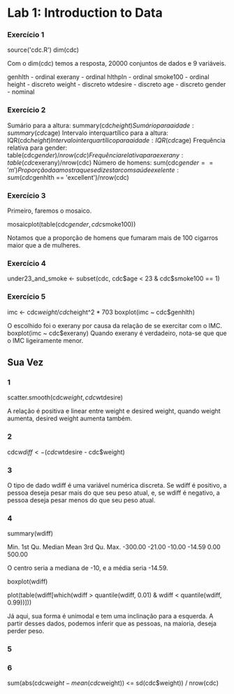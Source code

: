 # Lab 1: Introduction to Data

### Exercício 1

source('cdc.R')
dim(cdc)

Com o dim(cdc) temos a resposta, 20000 conjuntos de dados e 9 variáveis. 

genhlth - ordinal 
exerany - ordinal
hlthpln - ordinal
smoke100 - ordinal
height - discreto
weight - discreto 
wtdesire - discreto 
age - discreto 
gender - nominal 

### Exercício 2

Sumário para a altura: summary(cdc$height)
Sumário para a idade: summary(cdc$age)
Intervalo interquartílico para a altura: IQR(cdc$height)
Intervalo interquartílico para a idade: IQR(cdc$age)
Frequência relativa para gender: table(cdc$gender)/nrow(cdc)
Frequência relativa para exerany: table(cdc$exerany)/nrow(cdc)
Número de homens: sum(cdc$gender == 'm')
Proporção da amostra que se diz estar com saúde exelente: sum(cdc$genhlth == 'excellent')/nrow(cdc)

### Exercício 3

Primeiro, faremos o mosaico.

mosaicplot(table(cdc$gender, cdc$smoke100))

Notamos que a proporção de homens que fumaram mais de 100 cigarros  maior que a de mulheres.

### Exercício 4

under23_and_smoke <- subset(cdc, cdc$age < 23 & cdc$smoke100 == 1)

### Exercício 5

imc <- cdc$weight / cdc$height^2 * 703
boxplot(imc ~ cdc$genhlth)

O escolhido foi o exerany por causa da relação de se exercitar com o IMC. 
boxplot(imc ~ cdc$exerany)
Quando exerany é verdadeiro, nota-se que que o IMC  ligeiramente menor.

## Sua Vez
### 1

scatter.smooth(cdc$weight, cdc$wtdesire)

A relação é positiva e linear entre weight e desired weight, quando weight aumenta, desired weight aumenta também.

### 2

cdc$wdiff <- (cdc$wtdesire - cdc$weight)

### 3

O tipo de dado wdiff é uma variável numérica discreta. Se wdiff é positivo, a pessoa deseja pesar mais do que seu peso atual, e, se wdiff é negativo, a pessoa deseja pesar menos do que seu peso atual.

### 4

summary(wdiff)

   Min. 1st Qu.  Median    Mean 3rd Qu.    Max. 
-300.00  -21.00  -10.00  -14.59    0.00  500.00 

O centro seria a mediana de -10, e a média seria -14.59.

boxplot(wdiff)

plot(table(wdiff[which(wdiff > quantile(wdiff, 0.01) & wdiff < quantile(wdiff, 0.99))]))  

Já aqui, sua forma é unimodal e tem uma inclinação para a esquerda. A partir desses dados, podemos inferir que as pessoas, na maioria, deseja perder peso. 

### 5

### 6

sum(abs(cdc$weight - mean(cdc$weight)) <= sd(cdc$weight)) / nrow(cdc)


